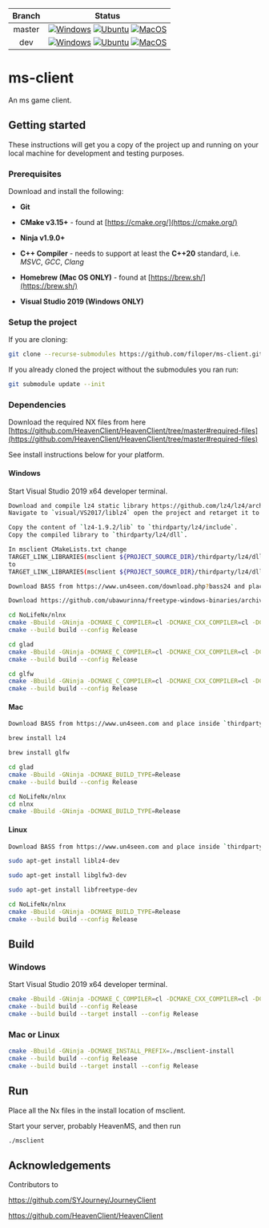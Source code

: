 | Branch         | Status           |
| :-------------:|:----------------:|
| master         | [![Windows](https://github.com/filoper/ms-client/workflows/Windows/badge.svg?branch=master)](https://github.com/filoper/ms-client/actions?query=workflow%3AWindows+branch%3Amaster)    [![Ubuntu](https://github.com/filoper/ms-client/workflows/Ubuntu/badge.svg?branch=master)](https://github.com/filoper/ms-client/actions?query=workflow%3AUbuntu+branch%3Amaster)    [![MacOS](https://github.com/filoper/ms-client/workflows/MacOS/badge.svg?branch=master)](https://github.com/filoper/ms-client/actions?query=workflow%3AMacOS+branch%3Amaster)     |
| dev            | [![Windows](https://github.com/filoper/ms-client/workflows/Windows/badge.svg?branch=dev)](https://github.com/filoper/ms-client/actions?query=workflow%3AWindows+branch%3Adev)    [![Ubuntu](https://github.com/filoper/ms-client/workflows/Ubuntu/badge.svg?branch=dev)](https://github.com/filoper/ms-client/actions?query=workflow%3AUbuntu+branch%3Adev)    [![MacOS](https://github.com/filoper/ms-client/workflows/MacOS/badge.svg?branch=dev)](https://github.com/filoper/ms-client/actions?query=workflow%3AMacOS+branch%3Adev)            |

# ms-client
An ms game client.

## Getting started
These instructions will get you a copy of the project up and running on your local machine for development and testing purposes.

### Prerequisites
Download and install the following:

* **Git**

* **CMake v3.15+** - found at [https://cmake.org/](https://cmake.org/)

* **Ninja v1.9.0+**

* **C++ Compiler** - needs to support at least the **C++20** standard, i.e. *MSVC*,
*GCC*, *Clang*

* **Homebrew (Mac OS ONLY)** - found at [https://brew.sh/](https://brew.sh/)

* **Visual Studio 2019 (Windows ONLY)**

### Setup the project

If you are cloning:
```bash
git clone --recurse-submodules https://github.com/filoper/ms-client.git
```

If you already cloned the project without the submodules you ran run:
```bash
git submodule update --init
```

### Dependencies
Download the required NX files from here [https://github.com/HeavenClient/HeavenClient/tree/master#required-files](https://github.com/HeavenClient/HeavenClient/tree/master#required-files)

See install instructions below for your platform.

#### Windows
Start Visual Studio 2019 x64 developer terminal.

```bash
Download and compile lz4 static library https://github.com/lz4/lz4/archive/v1.9.2.zip
Navigate to `visual/VS2017/liblz4` open the project and retarget it to VS2019 before compiling.

Copy the content of `lz4-1.9.2/lib` to `thirdparty/lz4/include`.
Copy the compiled library to `thirdparty/lz4/dll`.

In msclient CMakeLists.txt change
TARGET_LINK_LIBRARIES(msclient ${PROJECT_SOURCE_DIR}/thirdparty/lz4/dll/liblz4.dll.a) 
to
TARGET_LINK_LIBRARIES(msclient ${PROJECT_SOURCE_DIR}/thirdparty/lz4/dll/lz4.lib)
```

```bash
Download BASS from https://www.un4seen.com/download.php?bass24 and place inside `thirdparty`.
```

```bash
Download https://github.com/ubawurinna/freetype-windows-binaries/archive/v2.10.2.zip 
```

```bash
cd NoLifeNx/nlnx
cmake -Bbuild -GNinja -DCMAKE_C_COMPILER=cl -DCMAKE_CXX_COMPILER=cl -DCMAKE_BUILD_TYPE=Release
cmake --build build --config Release
```

```bash
cd glad
cmake -Bbuild -GNinja -DCMAKE_C_COMPILER=cl -DCMAKE_CXX_COMPILER=cl -DCMAKE_BUILD_TYPE=Release
cmake --build build --config Release
```

```bash
cd glfw
cmake -Bbuild -GNinja -DCMAKE_C_COMPILER=cl -DCMAKE_CXX_COMPILER=cl -DCMAKE_BUILD_TYPE=Release
cmake --build build --config Release
```

#### Mac
```bash
Download BASS from https://www.un4seen.com and place inside `thirdparty`.
```

```bash
brew install lz4
```

```bash
brew install glfw
```

```bash
cd glad
cmake -Bbuild -GNinja -DCMAKE_BUILD_TYPE=Release
cmake --build build --config Release
```

```bash
cd NoLifeNx/nlnx
cd nlnx
cmake -Bbuild -GNinja -DCMAKE_BUILD_TYPE=Release
```

#### Linux
```bash
Download BASS from https://www.un4seen.com and place inside `thirdparty`.
```

```bash
sudo apt-get install liblz4-dev
```

```bash
sudo apt-get install libglfw3-dev
```

```bash
sudo apt-get install libfreetype-dev
```

```bash
cd NoLifeNx/nlnx
cmake -Bbuild -GNinja -DCMAKE_BUILD_TYPE=Release
cmake --build build --config Release
```

## Build

### Windows
Start Visual Studio 2019 x64 developer terminal.

```bash
cmake -Bbuild -GNinja -DCMAKE_C_COMPILER=cl -DCMAKE_CXX_COMPILER=cl -DCMAKE_BUILD_TYPE=Release -DCMAKE_INSTALL_PREFIX=c:\msclient-install
cmake --build build --config Release
cmake --build build --target install --config Release
```

### Mac or Linux
```bash
cmake -Bbuild -GNinja -DCMAKE_INSTALL_PREFIX=./msclient-install
cmake --build build --config Release
cmake --build build --target install --config Release
```

## Run
Place all the Nx files in the install location of msclient.

Start your server, probably HeavenMS, and then run

```bash
./msclient
```

## Acknowledgements
Contributors to

https://github.com/SYJourney/JourneyClient

https://github.com/HeavenClient/HeavenClient
